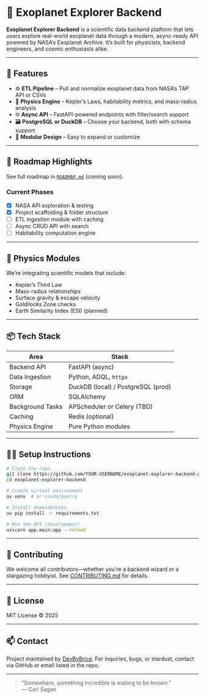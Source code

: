 # 🌌 Exoplanet Explorer Backend

**Exoplanet Explorer Backend** is a scientific data backend platform that lets users explore real-world exoplanet data through a modern, async-ready API powered by NASA’s Exoplanet Archive. It’s built for physicists, backend engineers, and cosmic enthusiasts alike.

---

## 🚀 Features

- ⚙️ **ETL Pipeline** – Pull and normalize exoplanet data from NASA’s TAP API or CSVs
- 🧠 **Physics Engine** – Kepler’s Laws, habitability metrics, and mass-radius analysis
- 🌐 **Async API** – FastAPI-powered endpoints with filter/search support
- 🗃️ **PostgreSQL or DuckDB** – Choose your backend, both with schema support
- 💫 **Modular Design** – Easy to expand or customize

---

## 🧭 Roadmap Highlights

See full roadmap in [`ROADMAP.md`](./ROADMAP.md) (coming soon).

### Current Phases

- [x] NASA API exploration & testing
- [x] Project scaffolding & folder structure
- [ ] ETL ingestion module with caching
- [ ] Async CRUD API with search
- [ ] Habitability computation engine

---

## 🧪 Physics Modules

We’re integrating scientific models that include:

- Kepler’s Third Law
- Mass-radius relationships
- Surface gravity & escape velocity
- Goldilocks Zone checks
- Earth Similarity Index (ESI) (planned)

---

## 📦 Tech Stack

| Area              | Stack                         |
|-------------------|-------------------------------|
| Backend API       | FastAPI (async)               |
| Data Ingestion    | Python, ADQL, `httpx`         |
| Storage           | DuckDB (local) / PostgreSQL (prod) |
| ORM               | SQLAlchemy                    |
| Background Tasks  | APScheduler or Celery (TBD)   |
| Caching           | Redis (optional)              |
| Physics Engine    | Pure Python modules           |

---

## 🧑‍💻 Setup Instructions

```bash
# Clone the repo
git clone https://github.com/YOUR-USERNAME/exoplanet-explorer-backend.git
cd exoplanet-explorer-backend

# Create virtual environment
uv venv  # or conda/poetry

# Install dependencies
uv pip install -r requirements.txt

# Run the API (development)
uvicorn app.main:app --reload
```

---

## 🤝 Contributing

We welcome all contributors—whether you're a backend wizard or a stargazing hobbyist. See [CONTRIBUTING.md](./CONTRIBUTING.md) for details.

---

## 🌠 License

MIT License © 2025

---

## 📫 Contact

Project maintained by [DevByBrice](http://www.devbybrice.com). For inquiries, bugs, or stardust, contact via GitHub or email listed in the repo.

---

> “Somewhere, something incredible is waiting to be known.”  
> — Carl Sagan
